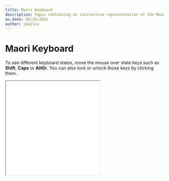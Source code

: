```yaml
--- 
title: Maori Keyboard 
description: Topic containing an interactive representation of the Maori Keyboard 
ms.date: 04/26/2021 
author: jowilco 
--- 
```

 
# Maori Keyboard 
 
To see different keyboard states, move the mouse over state keys such as **Shift**, **Caps** or **AltGr**. You can also lock or unlock those keys by clicking them. 
 
<iframe src="kbdmaori.html" height="300"></iframe> 
